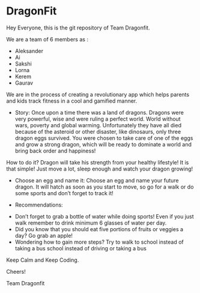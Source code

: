 # DragonFit

Hey Everyone, this is the git repository of Team Dragonfit.

We are a team of 6 members as :
* Aleksander
* Ai
* Sakshi
* Lorna
* Kerem
* Gaurav


We are in the process of creating a revolutionary app which helps parents and kids track fitness in a cool and gamified manner.

*	Story:
Once upon a time there was a land of dragons. Dragons were very powerful, wise and were ruling a perfect world. World without wars, poverty and global warming. Unfortunately they have all died because of  the asteroid or other disaster, like dinosaurs, only three dragon eggs survived. You were chosen to take care of one of the eggs and grow a strong dragon, which will be ready to dominate a world and bring back order and happiness! 

How to do it? Dragon will take his strength from your healthy lifestyle! It is that simple! Just move a lot, sleep enough and watch your dragon growing! 

*	Choose an egg and name it:
Choose an egg and name your future dragon. It will hatch as soon as you start to move, so go for a walk or do some sports and don’t forget to track it! 
 
* Recommendations:
 +	Don’t forget to grab a bottle of water while doing sports! Even if you just walk remember to drink minimum 6 glasses of water per day. 
 +	Did you know that you should eat five portions of fruits or veggies a day? Go grab an apple!
 +	Wondering how to gain more steps? Try to walk to school instead of taking a bus school instead of driving or taking a bus

Keep Calm and Keep Coding.

Cheers!

Team Dragonfit

